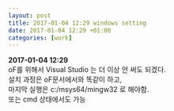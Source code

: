 ```yaml
---
layout: post
title: 2017-01-04 12:29 windows setting
date: 2017-01-04 12:29 +01:00
categories: [work]
---
```

**2017-01-04 12:29**        
oF를 위해서 Visual Studio 는 더 이상 안 써도 되겠다.          
설치 과정은 oF문서에서와 똑같이 하고,          
마지막 실행은 c:/msys64/mingw32 로 해야함.        
또는 cmd 상태에서도 가능         
